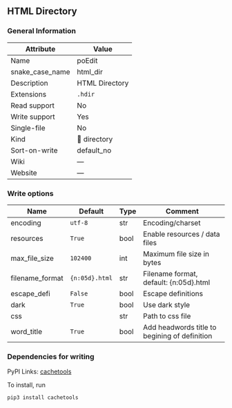 ## HTML Directory

### General Information

| Attribute       | Value          |
| --------------- | -------------- |
| Name            | poEdit         |
| snake_case_name | html_dir       |
| Description     | HTML Directory |
| Extensions      | `.hdir`        |
| Read support    | No             |
| Write support   | Yes            |
| Single-file     | No             |
| Kind            | 📁 directory    |
| Sort-on-write   | default_no     |
| Wiki            | ―              |
| Website         | ―              |

### Write options

| Name            | Default        | Type | Comment                                       |
| --------------- | -------------- | ---- | --------------------------------------------- |
| encoding        | `utf-8`        | str  | Encoding/charset                              |
| resources       | `True`         | bool | Enable resources / data files                 |
| max_file_size   | `102400`       | int  | Maximum file size in bytes                    |
| filename_format | `{n:05d}.html` | str  | Filename format, default: {n:05d}.html        |
| escape_defi     | `False`        | bool | Escape definitions                            |
| dark            | `True`         | bool | Use dark style                                |
| css             |                | str  | Path to css file                              |
| word_title      | `True`         | bool | Add headwords title to begining of definition |


### Dependencies for writing

PyPI Links: [cachetools](https://pypi.org/project/cachetools)

To install, run
```
pip3 install cachetools
```


